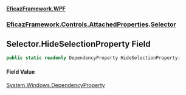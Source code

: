 #### [EficazFramework.WPF](EficazFrameworkWPF.md 'EficazFramework WPF')
### [EficazFramework.Controls.AttachedProperties](EficazFrameworkWPF.md#EficazFramework.Controls.AttachedProperties 'EficazFramework.Controls.AttachedProperties').[Selector](EficazFramework.Controls.AttachedProperties/Selector.md 'EficazFramework.Controls.AttachedProperties.Selector')

## Selector.HideSelectionProperty Field

```csharp
public static readonly DependencyProperty HideSelectionProperty;
```

#### Field Value
[System.Windows.DependencyProperty](https://docs.microsoft.com/en-us/dotnet/api/System.Windows.DependencyProperty 'System.Windows.DependencyProperty')